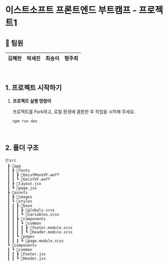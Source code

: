 # 이스트소프트 프론트엔드 부트캠프 - 프로젝트1

## 🌟 팀원
| 김혜란  | 박세진      | 최승이    | 형주희   |
|--------|-------------|-----------|----------|
<br/>

## 1. 프로젝트 시작하기

1. **프로젝트 실행 명령어**

   프로젝트를 Fork하고, 로컬 환경에 클론한 후 작업을 시작해 주세요.

   ```bash
   npm run dev
<br/>

## 2. 폴더 구조

```
📦src
 ┣ 📂app
 ┃ ┣ 📂fonts
 ┃ ┃ ┣ 📜GeistMonoVF.woff
 ┃ ┃ ┗ 📜GeistVF.woff
 ┃ ┣ 📜layout.jsx
 ┃ ┗ 📜page.jsx
 ┣ 📂assets
 ┃ ┣ 📂images
 ┃ ┗ 📂styles
 ┃ ┃ ┣ 📂base
 ┃ ┃ ┃ ┣ 📜globals.scss
 ┃ ┃ ┃ ┗ 📜variables.scss
 ┃ ┃ ┣ 📂components
 ┃ ┃ ┃ ┗ 📂common
 ┃ ┃ ┃ ┃ ┣ 📜footer.module.scss
 ┃ ┃ ┃ ┃ ┗ 📜header.module.scss
 ┃ ┃ ┗ 📂pages
 ┃ ┃ ┃ ┗ 📜page.module.scss
 ┗ 📂components
 ┃ ┗ 📂common
 ┃ ┃ ┣ 📜Footer.jsx
 ┃ ┃ ┗ 📜Header.jsx
```